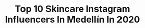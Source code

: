 ---
title: Top 10 Skincare Instagram Influencers In Medellín In 2020
description: >-
  Find top skincare Instagram influencers in Medellín in 2020. Most popular hashtags: #skincare #colombia #quedateencasa #beauty.
platform: Instagram
profiles:
  - username: "axloz"
    fullname: >-
      Andres López
    location: "Colombia"
    followers: 295359
    engagement: 358
    commentsToLikes: 0.014560
    avatar: "https://scontent-atl3-1.cdninstagram.com/v/t51.2885-19/s320x320/75489940_582217385688058_304341988184948736_n.jpg?_nc_ht=scontent-atl3-1.cdninstagram.com&_nc_ohc=N0sbjmsbkbQAX_sfalO&oh=6ba63cb7740f018d59e423e22bb9715e&oe=5EBC8CE5"
    verified: false
    hashtags: "#hauslabs, #gayboy, #stayhome, #covid"
  - username: "mariapaulamorenoc"
    fullname: >-
      Maria Paula Moreno Con
    location: "Colombia"
    followers: 23073
    engagement: 264
    commentsToLikes: 0.053806
    avatar: "https://scontent-ams4-1.cdninstagram.com/v/t51.2885-19/s320x320/54225804_321731808487817_3972881745648287744_n.jpg?_nc_ht=scontent-ams4-1.cdninstagram.com&_nc_ohc=vvxoVEqoTPcAX_UV1RW&oh=02b440a32a14c3e6fde605fb616f6ca9&oe=5EB90C8A"
    verified: false
    hashtags: "#girlaroundtheworld, #portraitphotography, #hairfit, #cuarentena"
  - username: "chdermatologia"
    fullname: >-
      CLAUDIA HERNÁNDEZ
    location: "Colombia"
    followers: 71707
    engagement: 163
    commentsToLikes: 0.023860
    avatar: "https://scontent-ams4-1.cdninstagram.com/v/t51.2885-19/s320x320/83886796_623651501786708_1742250919526924288_n.jpg?_nc_ht=scontent-ams4-1.cdninstagram.com&_nc_ohc=h1GKNEf6VyIAX-fjHPl&oh=5767cebddbacaf4b37f5e960bbe17c9f&oe=5EBB8657"
    verified: false
    hashtags: "#makeup, #retinoids, #coronavirus, #coronavirusalert"
  - username: "manumontoz"
    fullname: >-
      MANU MONTOYA🦋
    location: "Colombia"
    followers: 436880
    engagement: 185
    commentsToLikes: 0.029507
    avatar: "https://scontent-ams4-1.cdninstagram.com/v/t51.2885-19/s320x320/91530870_557376128242679_8504989149726507008_n.jpg?_nc_ht=scontent-ams4-1.cdninstagram.com&_nc_ohc=57OH2QJpvywAX8Z8qH8&oh=395d2c8a435bd77f9c90ab85f4e731bf&oe=5EBA3355"
    verified: false
    hashtags: "#abh, #instagirls, #makeupmoodboards, #lipicing"
  - username: "marianelamodel"
    fullname: >-
      Marianela💋Ramos
    location: "Colombia"
    followers: 44684
    engagement: 657
    commentsToLikes: 0.021936
    avatar: "https://scontent-ams4-1.cdninstagram.com/v/t51.2885-19/s320x320/92481727_224499668905158_3717470666304258048_n.jpg?_nc_ht=scontent-ams4-1.cdninstagram.com&_nc_ohc=q9bQXIwoaH0AX8njJXk&oh=f108987027f1820417f87dc566bf8135&oe=5EB8D179"
    verified: false
    hashtags: "#argentina, #tendencia, #miss, #blondehair"
  - username: "folliedolliebeaute"
    fullname: >-
      #FollieDollieTips 🌿
    location: "Colombia"
    followers: 53284
    engagement: 895
    commentsToLikes: 0.122599
    avatar: "https://scontent-lhr8-1.cdninstagram.com/v/t51.2885-19/s320x320/80685717_2400043833639291_184868084048199680_n.jpg?_nc_ht=scontent-lhr8-1.cdninstagram.com&_nc_ohc=sl4grXOoONkAX9_H6GQ&oh=9b52e2f1aecf00242e6c50322c896ffa&oe=5EBA1313"
    verified: false
    hashtags: "#folliedollietips, #sundaywisdom, #nofilter, #panama"
  - username: "chdermatologia"
    fullname: >-
      CLAUDIA HERNÁNDEZ
    location: "Colombia"
    followers: 71707
    engagement: 163
    commentsToLikes: 0.023860
    avatar: "https://scontent-ams4-1.cdninstagram.com/v/t51.2885-19/s320x320/83886796_623651501786708_1742250919526924288_n.jpg?_nc_ht=scontent-ams4-1.cdninstagram.com&_nc_ohc=h1GKNEf6VyIAX-fjHPl&oh=5767cebddbacaf4b37f5e960bbe17c9f&oe=5EBB8657"
    verified: false
    hashtags: "#makeup, #retinoids, #coronavirus, #coronavirusalert"
  - username: "akasa.skincare"
    fullname: >-
      María Valeria - Blogger
    location: "Colombia"
    followers: 13401
    engagement: 421
    commentsToLikes: 0.049763
    avatar: "https://scontent-lht6-1.cdninstagram.com/v/t51.2885-19/s320x320/91503036_167346264362336_5641920309050212352_n.jpg?_nc_ht=scontent-lht6-1.cdninstagram.com&_nc_ohc=zd_snTsahSMAX-4vlZB&oh=a60aed1cc23d055148dd1d56d76b13ed&oe=5EB45BF1"
    verified: false
    hashtags: "#skincareproducts, #tratamientosfaciales, #skincarereview, #skincareroutine"
  - username: "fqdermato"
    fullname: >-
      FAY QUIROZ CHARRIS
    location: "Colombia"
    followers: 60860
    engagement: 247
    commentsToLikes: 0.043920
    avatar: "https://scontent-frx5-1.cdninstagram.com/v/t51.2885-19/s320x320/43769692_183682649180561_2818037680535764992_n.jpg?_nc_ht=scontent-frx5-1.cdninstagram.com&_nc_ohc=Ry7Kqz0iPV0AX_vmUIK&oh=1d631c5ef5bc6aefc337552fab3e444f&oe=5EB2EF0F"
    verified: false
    hashtags: "#winningteam, #dermatologica, #womensday, #colombia"
  - username: "fitnessbyjanice"
    fullname: >-
      Janice Betancourt
    location: "Colombia"
    followers: 89286
    engagement: 615
    commentsToLikes: 0.048905
    avatar: "https://scontent-lhr8-1.cdninstagram.com/v/t51.2885-19/s320x320/90998112_1240102682861376_3616887638948052992_n.jpg?_nc_ht=scontent-lhr8-1.cdninstagram.com&_nc_ohc=HTmcRmmnAdEAX99YRu5&oh=329a052202d0fddbbf0764f544d4e5f3&oe=5EBAE74C"
    verified: false
    hashtags: "#swipeup, #timetorelax, #fitnesslifestyle, #celsiuslivefit"
---